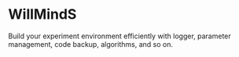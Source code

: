# WillMindS
Build your experiment environment efficiently with logger, parameter management, code backup, algorithms, and so on.
